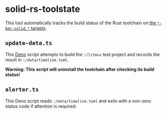 # solid-rs-toolstate

This tool automatically tracks the build status of the Rust toolchain on [the `*-kmc-solid_*` targets][1].

## `update-data.ts`

This [Deno][2] script attempts to build the `:/litmus` test project and records the result in `:/data/timeline.toml`.

**Warning: This script will uninstall the toolchain after checking its build status!**

## `alerter.ts`

This Deno script reads `:/data/timeline.toml` and exits with a non-zero status code if attention is required.

[1]: https://doc.rust-lang.org/nightly/rustc/platform-support/kmc-solid.html
[2]: https://deno.land/
